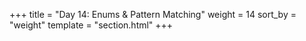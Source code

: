 +++
title = "Day 14: Enums & Pattern Matching"
weight = 14
sort_by = "weight"
template = "section.html"
+++
